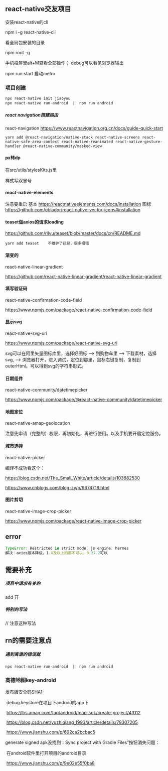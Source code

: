 ## react-native交友项目


安装react-native的cli

npm i -g react-native-cli

看全局包安装的目录

npm root -g

手机投屏里alt+M查看全部操作；
debug可以看见浏览器输出





npm run start 启动metro


### 项目创建

```js
npx react-native init jiaoyou
npx react-native run-android  || npm run android
```

##### react navigation搭建路由
react-navigation
https://www.reactnavigation.org.cn/docs/guide-quick-start

```
yarn add @react-navigation/native-stack react-native-screens react-native-safe-area-context react-native-reanimated react-native-gesture-handler @react-native-community/masked-view
```

#### px转dp
在src/utils/stylesKits.js里

样式写双冒号


#### react-native-elements
注意要重启
基本
https://reactnativeelements.com/docs/installation
图标
https://github.com/oblador/react-native-vector-icons#installation



#### teaset做axios的请求loading

https://github.com/rilyu/teaset/blob/master/docs/cn/README.md

```
yarn add teaset    不维护了已经，很多报错
```

#### 渐变的

react-native-linear-gradient

https://github.com/react-native-linear-gradient/react-native-linear-gradient

#### 填写验证码

react-native-confirmation-code-field

https://www.npmjs.com/package/react-native-confirmation-code-field

#### 显示svg

react-native-svg-uri



https://www.npmjs.com/package/react-native-svg-uri

svg可以在阿里矢量图标库里，选择好图标 --> 到购物车里 --> 下载素材，选择svg, --> 浏览器打开，进入调试，定位到那里，鼠标右键复制，复制到outerHtml。可以得到svg的字符串形式。

#### 日期组件

react-native-community/datetimepicker

https://www.npmjs.com/package/@react-native-community/datetimepicker

#### 地图定位

react-native-amap-geolocation

注意先申请（完整的）权限，再初始化，再进行使用。以及手机要开启定位服务。

#### 城市选择

react-native-picker

编译不成功看这个：

https://blog.csdn.net/The_Small_White/article/details/103682530

https://www.cnblogs.com/blog-zy/p/9674718.html

#### 图片剪切

react-native-image-crop-picker

https://www.npmjs.com/package/react-native-image-crop-picker




## error
```js
TypeError: Restricted in strict mode, js engine: hermes
解决：axios版本降级，1.X及以上的都不可以，0.27.2可以
```

##### 



## 需要补充

##### 项目中请求有关的

add
开

##### 特别的写法

// 注意这种写法







## rn的需要注意点

##### 遇到离谱的错误就

```
npx react-native run-android  || npm run android
```

### 高德地图key-android

发布版安全码SHA1:

​	debug.keystore在项目下android的app下

​	https://lbs.amap.com/faq/android/map-sdk/create-project/43112

​	https://blog.csdn.net/yuzhiqiang_1993/article/details/79307205

​	https://www.jianshu.com/p/692ca2bcbac5

generate signed apk没找到：Sync project with Gradle Files”按钮消失问题：

​	在android软件里打开项目的android目录

​	https://www.jianshu.com/p/9e02e55f0ba8
